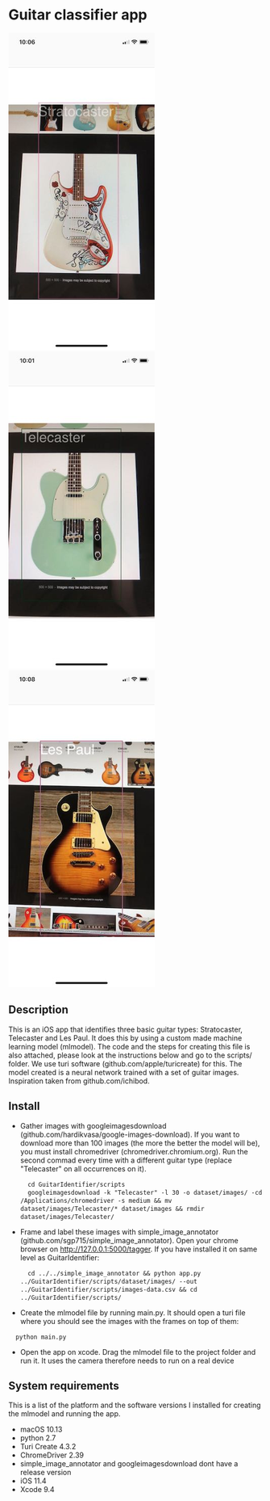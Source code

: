 # Guitar classifier app

<div>
    <img src="strat.jpeg" alt="Stratocaster" width="290" >
    <img src="tele.jpeg" alt="Telecaster" width="290">
    <img src="lp.jpeg" alt="Les Paul" width="290">
</div>

## Description

This is an iOS app that identifies three basic guitar types: Stratocaster, Telecaster and Les Paul. It does this by using a custom made machine learning model (mlmodel). The code and the steps for creating this file is also attached, please look at the instructions below and go to the scripts/ folder. We use turi software (github.com/apple/turicreate) for this. The model created is a neural network trained with a set of guitar images. Inspiration taken from github.com/ichibod.

## Install

* Gather images with googleimagesdownload (github.com/hardikvasa/google-images-download). If you want to download more than 100 images (the more the better the model will be), you must install chromedriver (chromedriver.chromium.org). Run the second commad every time with a different guitar type (replace "Telecaster" on all occurrences on it).

  ```
	cd GuitarIdentifier/scripts
	googleimagesdownload -k "Telecaster" -l 30 -o dataset/images/ -cd /Applications/chromedriver -s medium && mv dataset/images/Telecaster/* dataset/images && rmdir dataset/images/Telecaster/
  ```

* Frame and label these images with simple_image_annotator (github.com/sgp715/simple_image_annotator). Open your chrome browser on http://127.0.0.1:5000/tagger. If you have installed it on same level as GuitarIdentifier:

  ```
	cd ../../simple_image_annotator && python app.py ../GuitarIdentifier/scripts/dataset/images/ --out ../GuitarIdentifier/scripts/images-data.csv && cd ../GuitarIdentifier/scripts/
  ```

*  Create the mlmodel file by running main.py. It should open a turi file where you should see the images with the frames on top of them:

  ```
	python main.py
  ```

* Open the app on xcode. Drag the mlmodel file to the project folder and run it. It uses the camera therefore needs to run on a real device

## System requirements

This is a list of the platform and the software versions I installed for creating the mlmodel and running the app.

* macOS 10.13
* python 2.7
* Turi Create 4.3.2
* ChromeDriver 2.39
* simple_image_annotator and googleimagesdownload dont have a release version
* iOS 11.4
* Xcode 9.4